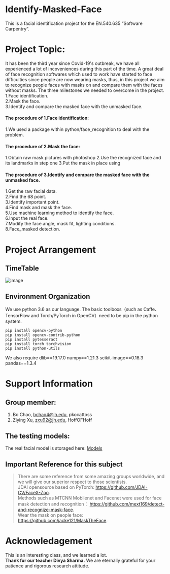 # Identify-Masked-Face
This is a facial identification project for the EN.540.635 “Software Carpentry”. 



# Project Topic:
It has been the third year since Covid-19's outbreak, we have all experienced a lot of incoveniences during this part of the time.
A great deal of face recognition softwares which used to work have started to face difficulties since people are now wearing masks, thus, in this project we aim to recognize people faces with masks on and compare them with the faces without masks.
The three milestones we needed to overcome in the project.  
1.Face identification.  
2.Mask the face.  
3.Identify and compare the masked face with the unmasked face.  



#### The procedure of 1.Face identification:
1.We used a package within python/face_recognition to deal with the problem.

#### The procedure of 2.Mask the face:
1.Obtain raw mask pictures with photoshop
2.Use the recognized face and its landmarks in step one
3.Put the mask in place using 


#### The procedure of 3.Identify and compare the masked face with the unmasked face.  
1.Get the raw facial data.  
2.Find the 68 point.  
3.Identify important point.  
4.Find mask and mask the face.  
5.Use machine learning method to identify the face.  
6.Input the real face.  
7.Modify the face angle, mask fit, lighting conditions.  
8.Face_masked detection.  

# Project Arrangement

## TimeTable
![image](https://user-images.githubusercontent.com/)


## Environment Organization
We use python 3.6 as our language.
The basic toolboxs（such as Caffe、TensorFlow and Torch/PyTorch in OpenCV）need to be pip in the python system.
```
pip install opencv-python
pip install opencv-contrib-python
pip install pytesseract
pip install torch torchvision
pip install python-utils
```
We also require
dlib==19.17.0
numpy==1.21.3
scikit-image==0.18.3
pandas==1.3.4

# Support Information

## Group member: 
1. Bo Chao, bchao4@jh.edu, pkocattoss  
2. Ziying Xu, zxu92@jh.edu, HoffOFHoff

## The testing models:
The real facial model is storaged here: [Models](https://pages.github.com/)

## Important Reference for this subject
> There are some reference from some amazing groups worldwide, and we will give our superior respect to those scientists.  
> JDAI opensource based on PyTorch:  https://github.com/JDAI-CV/FaceX-Zoo.   
> Methods such as MTCNN Mobilenet and Facenet were used for face mask detection and recognition： https://github.com/mext169/detect-and-recognize-mask-face.   
> Wear the mask on people face: https://github.com/jacke121/MaskTheFace.   

# Acknowledagement 
This is an interesting class, and we learned a lot.  
**Thank for our teacher Divya Sharma.** We are eternally grateful for your patience and rigorous research attitude. 
